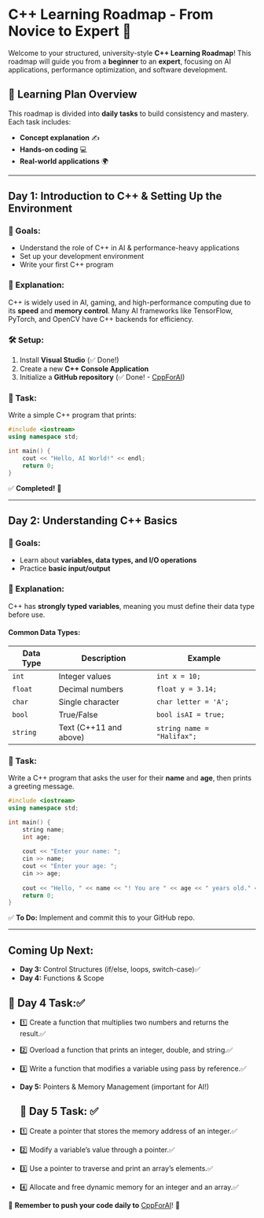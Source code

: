 # C++ Learning Roadmap - From Novice to Expert 🚀

Welcome to your structured, university-style **C++ Learning Roadmap**! This roadmap will guide you from a **beginner** to an **expert**, focusing on AI applications, performance optimization, and software development.

## **📌 Learning Plan Overview**
This roadmap is divided into **daily tasks** to build consistency and mastery. Each task includes:
- **Concept explanation** ✍️
- **Hands-on coding** 💻
- **Real-world applications** 🌍

---

## **Day 1: Introduction to C++ & Setting Up the Environment**
### **🎯 Goals:**
- Understand the role of C++ in AI & performance-heavy applications
- Set up your development environment
- Write your first C++ program

### **📖 Explanation:**
C++ is widely used in AI, gaming, and high-performance computing due to its **speed** and **memory control**. Many AI frameworks like TensorFlow, PyTorch, and OpenCV have C++ backends for efficiency.

### **🛠 Setup:**
1. Install **Visual Studio** (✅ Done!)
2. Create a new **C++ Console Application**
3. Initialize a **GitHub repository** (✅ Done! - [CppForAI](https://github.com/Hali57/CppForAI))

### **📝 Task:**
Write a simple C++ program that prints:
```cpp
#include <iostream>
using namespace std;

int main() {
    cout << "Hello, AI World!" << endl;
    return 0;
}
```
✅ **Completed!** 🎉

---

## **Day 2: Understanding C++ Basics**
### **🎯 Goals:**
- Learn about **variables, data types, and I/O operations**
- Practice **basic input/output**

### **📖 Explanation:**
C++ has **strongly typed variables**, meaning you must define their data type before use. 

#### **Common Data Types:**
| Data Type | Description | Example |
|-----------|-------------|---------|
| `int` | Integer values | `int x = 10;` |
| `float` | Decimal numbers | `float y = 3.14;` |
| `char` | Single character | `char letter = 'A';` |
| `bool` | True/False | `bool isAI = true;` |
| `string` | Text (C++11 and above) | `string name = "Halifax";` |

### **📝 Task:**
Write a C++ program that asks the user for their **name** and **age**, then prints a greeting message.
```cpp
#include <iostream>
using namespace std;

int main() {
    string name;
    int age;
    
    cout << "Enter your name: ";
    cin >> name;
    cout << "Enter your age: ";
    cin >> age;
    
    cout << "Hello, " << name << "! You are " << age << " years old." << endl;
    return 0;
}
```
✅ **To Do:** Implement and commit this to your GitHub repo.

---

## **Coming Up Next:**
- **Day 3:** Control Structures (if/else, loops, switch-case)✅
- **Day 4:** Functions & Scope
## 📝 Day 4 Task:✅
- 1️⃣ Create a function that multiplies two numbers and returns the result.✅
- 2️⃣ Overload a function that prints an integer, double, and string.✅
- 3️⃣ Write a function that modifies a variable using pass by reference.✅
  
- **Day 5:** Pointers & Memory Management (important for AI!)

  ## 📝 **Day 5 Task:** ✅
- 1️⃣ Create a pointer that stores the memory address of an integer.✅
- 2️⃣ Modify a variable’s value through a pointer.✅
- 3️⃣ Use a pointer to traverse and print an array’s elements.✅
- 4️⃣ Allocate and free dynamic memory for an integer and an array.✅

📌 **Remember to push your code daily to** [CppForAI](https://github.com/Hali57/CppForAI)! 🚀
